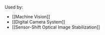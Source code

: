 

Used by:
- [[Machine Vision]]
- [[Digital Camera System]]
- [[Sensor-Shift Optical Image Stabilization]]